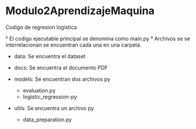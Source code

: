 # Modulo2AprendizajeMaquina

Codigo de regresion logistica

° El codigo ejecutable principal se denomina como main.py
° Archivos se se interrelacionan se encuentran cada una en una carpeta.
  - data: Se encuentra el dataset
  
  - docs: Se encuentra el documento PDF
  
  - models: Se encuentran dos archivos py
    - evaluation.py
    - logistic_regression-py
  
  - utils: Se encuentra un archivo py
    - data_preparation.py
